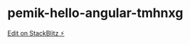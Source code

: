 # pemik-hello-angular-tmhnxg

[Edit on StackBlitz ⚡️](https://stackblitz.com/edit/pemik-hello-angular-tmhnxg)